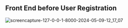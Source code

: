 ## Front End before User Registration 
![screencapture-127-0-0-1-8000-2024-05-09-12_17_07](https://github.com/Limon714/Hospital-Management/assets/72975868/a6ff7d86-c54b-41e6-873a-05e9e3d068f7)
